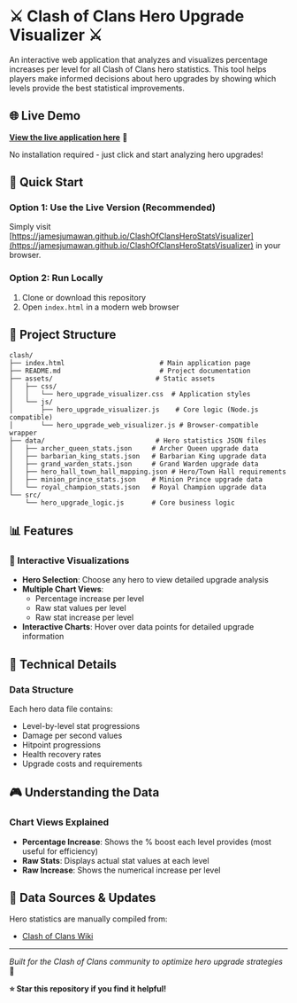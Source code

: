 # ⚔️ Clash of Clans Hero Upgrade Visualizer ⚔️

An interactive web application that analyzes and visualizes percentage increases per level for all Clash of Clans hero statistics. This tool helps players make informed decisions about hero upgrades by showing which levels provide the best statistical improvements.

## 🌐 Live Demo

**[View the live application here](https://jamesjumawan.github.io/ClashOfClansHeroStatsVisualizer)** 🚀

No installation required - just click and start analyzing hero upgrades!

## 🚀 Quick Start

### Option 1: Use the Live Version (Recommended)
Simply visit [https://jamesjumawan.github.io/ClashOfClansHeroStatsVisualizer](https://jamesjumawan.github.io/ClashOfClansHeroStatsVisualizer) in your browser.

### Option 2: Run Locally
1. Clone or download this repository
2. Open `index.html` in a modern web browser

## 📁 Project Structure

```
clash/
├── index.html                        # Main application page
├── README.md                         # Project documentation
├── assets/                          # Static assets
│   ├── css/
│   │   └── hero_upgrade_visualizer.css  # Application styles
│   └── js/
│       ├── hero_upgrade_visualizer.js    # Core logic (Node.js compatible)
│       └── hero_upgrade_web_visualizer.js # Browser-compatible wrapper
├── data/                            # Hero statistics JSON files
│   ├── archer_queen_stats.json     # Archer Queen upgrade data
│   ├── barbarian_king_stats.json   # Barbarian King upgrade data
│   ├── grand_warden_stats.json     # Grand Warden upgrade data
│   ├── hero_hall_town_hall_mapping.json # Hero/Town Hall requirements
│   ├── minion_prince_stats.json    # Minion Prince upgrade data
│   └── royal_champion_stats.json   # Royal Champion upgrade data
└── src/
    └── hero_upgrade_logic.js       # Core business logic
```

## 📊 Features

### 🎯 Interactive Visualizations
- **Hero Selection**: Choose any hero to view detailed upgrade analysis
- **Multiple Chart Views**: 
  - Percentage increase per level
  - Raw stat values per level
  - Raw stat increase per level
- **Interactive Charts**: Hover over data points for detailed upgrade information

## 🔧 Technical Details

### Data Structure
Each hero data file contains:
- Level-by-level stat progressions
- Damage per second values
- Hitpoint progressions  
- Health recovery rates
- Upgrade costs and requirements

## 🎮 Understanding the Data

### Chart Views Explained
- **Percentage Increase**: Shows the % boost each level provides (most useful for efficiency)
- **Raw Stats**: Displays actual stat values at each level
- **Raw Increase**: Shows the numerical increase per level

## 📝 Data Sources & Updates

Hero statistics are manually compiled from:
- [Clash of Clans Wiki](https://clashofclans.fandom.com/wiki/Clash_of_Clans_Wiki)
---

*Built for the Clash of Clans community to optimize hero upgrade strategies* 🏰

**⭐ Star this repository if you find it helpful!**